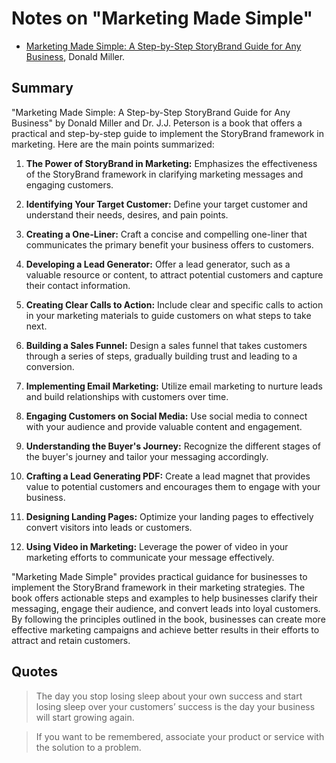 # Notes on "Marketing Made Simple"

* [Marketing Made Simple: A Step-by-Step StoryBrand Guide for Any Business](https://amzn.to/3Yk0GTB), Donald Miller.

## Summary

"Marketing Made Simple: A Step-by-Step StoryBrand Guide for Any Business" by Donald Miller and Dr. J.J. Peterson is a book that offers a practical and step-by-step guide to implement the StoryBrand framework in marketing. Here are the main points summarized:

1. **The Power of StoryBrand in Marketing:** Emphasizes the effectiveness of the StoryBrand framework in clarifying marketing messages and engaging customers.

2. **Identifying Your Target Customer:** Define your target customer and understand their needs, desires, and pain points.

3. **Creating a One-Liner:** Craft a concise and compelling one-liner that communicates the primary benefit your business offers to customers.

4. **Developing a Lead Generator:** Offer a lead generator, such as a valuable resource or content, to attract potential customers and capture their contact information.

5. **Creating Clear Calls to Action:** Include clear and specific calls to action in your marketing materials to guide customers on what steps to take next.

6. **Building a Sales Funnel:** Design a sales funnel that takes customers through a series of steps, gradually building trust and leading to a conversion.

7. **Implementing Email Marketing:** Utilize email marketing to nurture leads and build relationships with customers over time.

8. **Engaging Customers on Social Media:** Use social media to connect with your audience and provide valuable content and engagement.

9. **Understanding the Buyer's Journey:** Recognize the different stages of the buyer's journey and tailor your messaging accordingly.

10. **Crafting a Lead Generating PDF:** Create a lead magnet that provides value to potential customers and encourages them to engage with your business.

11. **Designing Landing Pages:** Optimize your landing pages to effectively convert visitors into leads or customers.

12. **Using Video in Marketing:** Leverage the power of video in your marketing efforts to communicate your message effectively.

"Marketing Made Simple" provides practical guidance for businesses to implement the StoryBrand framework in their marketing strategies. The book offers actionable steps and examples to help businesses clarify their messaging, engage their audience, and convert leads into loyal customers. By following the principles outlined in the book, businesses can create more effective marketing campaigns and achieve better results in their efforts to attract and retain customers.

## Quotes

> The day you stop losing sleep about your own success and start losing sleep over your customers’ success is the day your business will start growing again.

> If you want to be remembered, associate your product or service with the solution to a problem.

